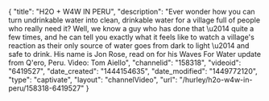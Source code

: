 {
    "title": "H2O + W4W IN PERU",
    "description": "Ever wonder how you can turn undrinkable water into clean, drinkable water for a village full of people who really need it? Well, we know a guy who has done that \u2014 quite a few times, and he can tell you exactly what it feels like to watch a village's reaction as their only source of water goes from dark to light \u2014 and safe to drink. His name is Jon Rose, read on for his Waves For Water update from Q'ero, Peru. Video: Tom Aiello",
    "channelid": "158318",
    "videoid": "6419527",
    "date_created": "1444154635",
    "date_modified": "1449772120",
    "type": "captivate",
    "layout": "channelVideo",
    "url": "\/hurley\/h2o-w4w-in-peru\/158318-6419527"
}